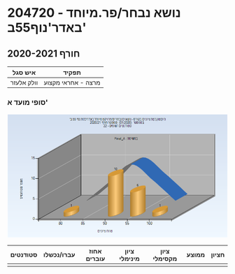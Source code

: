 # 204720 - נושא נבחר/פר.מיוחד באדר'נוף55ב'

## חורף 2020-2021

| איש סגל | תפקיד |
| ---- | ---- |
| וולק אלעזר | מרצה - אחראי מקצוע |

### סופי מועד א'

![202001 Final_A](202001/Final_A.png)

| סטודנטים | עברו/נכשלו | אחוז עוברים | ציון מינימלי | ציון מקסימלי | ממוצע | חציון |
| ---- | ---- | ---- | ---- | ---- | ---- | ---- |
|  |  |  |  |  |  |  |


